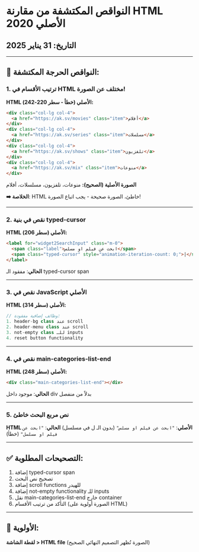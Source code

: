 # النواقص المكتشفة من مقارنة HTML الأصلي 2020
## التاريخ: 31 يناير 2025

---

## 🚨 النواقص الحرجة المكتشفة:

### 1. **ترتيب الأقسام في HTML مختلف عن الصورة!**
**HTML الأصلي (خطأ - سطر 220-242):**
```html
<div class="col-lg col-4">
  <a href="https://ak.sv/movies" class="item">أفلام</a>
</div>
<div class="col-lg col-4">
  <a href="https://ak.sv/series" class="item">مسلسلات</a>
</div>
<div class="col-lg col-4">
  <a href="https://ak.sv/shows" class="item">تلفزيون</a>
</div>
<div class="col-lg col-4">
  <a href="https://ak.sv/mix" class="item">منوعات</a>
</div>
```

**الصورة الأصلية (الصحيح):**
منوعات، تلفزيون، مسلسلات، أفلام

**➡️ الخلاصة**: HTML خاطئ، الصورة صحيحة - يجب اتباع الصورة!

---

### 2. **نقص في بنية typed-cursor**
**HTML الأصلي (سطر 206):**
```html
<label for="widget2SearchInput" class="m-0">
  <span class="label">ابحث عن فيلم او مسلس</span>
  <span class="typed-cursor" style="animation-iteration-count: 0;">|</span>
</label>
```

**الحالي**: مفقود الـ typed-cursor span

---

### 3. **نقص في JavaScript الأصلي**
**HTML الأصلي (سطر 314):**
```javascript
// وظائف إضافية مفقودة:
1. header-bg class عند scroll
2. header-menu class عند scroll  
3. not-empty class للـ inputs
4. reset button functionality
```

---

### 4. **نقص في main-categories-list-end**
**HTML الأصلي (سطر 248):**
```html
<div class="main-categories-list-end"></div>
```
**الحالي**: موجود داخل div بدلاً من منفصل

---

### 5. **نص مربع البحث خاطئ**
**HTML الأصلي**: `"ابحث عن فيلم او مسلس"` (بدون الـ ل في مسلسل)
**الحالي**: `"ابحث عن فيلم او مسلسل"` (خطأ)

---

## ✅ التصحيحات المطلوبة:

1. إضافة typed-cursor span
2. تصحيح نص البحث
3. إضافة scroll functions للهيدر
4. إضافة not-empty functionality للـ inputs
5. نقل main-categories-list-end خارج container
6. التأكد من ترتيب الأقسام (الصورة أولوية على HTML)

---

## 🎯 الأولوية:
**لقطة الشاشة > HTML file** (الصورة تُظهر التصميم النهائي الصحيح)